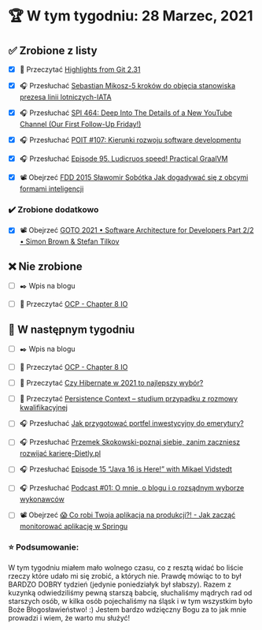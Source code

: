 # 🏆 W tym tygodniu: 28 Marzec, 2021


## ✅ Zrobione z listy
- [x] 📗 Przeczytać [Highlights from Git 2.31](https://github.blog/2021-03-15-highlights-from-git-2-31/)
- [x] 🎧 Przesłuchać [Sebastian Mikosz-5 kroków do objęcia stanowiska prezesa linii lotniczych-IATA](https://zaprojektujswojezycie.pl/sebastian-mikosz-5-krokow-do-objecia-stanowiska-prezesa-linii-lotniczych-iata/)
- [x] 🎧 Przesłuchać [SPI 464: Deep Into The Details of a New YouTube Channel (Our First Follow-Up Friday!)](https://www.smartpassiveincome.com/podcasts/deep-into-details-new-youtube/)
- [x] 🎧 Przesłuchać [POIT #107: Kierunki rozwoju software developmentu](https://porozmawiajmyoit.pl/poit-107-kierunki-rozwoju-software-developmentu/)
- [x] 🎧 Przesłuchać [Episode 95. Ludicruos speed! Practical GraalVM](https://www.javapubhouse.com/2021/03/episode-95-ludicruos-speed-practical-graalvm.html)
- [x] 📽️ Obejrzeć [FDD 2015 Sławomir Sobótka Jak dogadywać się z obcymi formami inteligencji](https://youtu.be/czGyPz3AKLk)


### ✔️ Zrobione dodatkowo
- [x] 📽️ Obejrzeć [GOTO 2021 • Software Architecture for Developers Part 2/2 • Simon Brown & Stefan Tilkov](https://youtu.be/gDlE4q3mozY)


## ❌ Nie zrobione
- [ ] ✒️ Wpis na blogu 
- [ ] 📗 Przeczytać [OCP - Chapter 8 IO](https://www.amazon.com/OCP-Certified-Professional-Programmer-1Z0-809-dp-1119067901/dp/1119067901/ref=mt_other?_encoding=UTF8&me=&qid=)


## 📝 W następnym tygodniu
- [ ] ✒️ Wpis na blogu
- [ ] 📗 Przeczytać [OCP - Chapter 8 IO](https://www.amazon.com/OCP-Certified-Professional-Programmer-1Z0-809-dp-1119067901/dp/1119067901/ref=mt_other?_encoding=UTF8&me=&qid=)
- [ ] 📗 Przeczytać [Czy Hibernate w 2021 to najlepszy wybór?](https://kodujmy.pl/czy-hibernate-w-2021-to-najlepszy-wybor/)
- [ ] 📗 Przeczytać [Persistence Context – studium przypadku z rozmowy kwalifikacyjnej](https://clockworkjava.pl/2021/03/persistence-context-studium-przypadku/)
- [ ] 🎧 Przesłuchać [Jak przygotować portfel inwestycyjny do emerytury?](https://inwestomat.eu/jak-przygotowac-portfel-inwestycyjny-do-emerytury/)
- [ ] 🎧 Przesłuchać [Przemek Skokowski-poznaj siebie, zanim zaczniesz rozwijać karierę-Dietly.pl](https://zaprojektujswojezycie.pl/przemek-skokowski-poznaj-siebie-zanim-zaczniesz-rozwijac-kariere-dietly-pl/)
- [ ] 🎧 Przesłuchać [Episode 15 “Java 16 is Here!” with Mikael Vidstedt](https://inside.java/2021/03/16/podcast-015/)
- [ ] 🎧 Przesłuchać [Podcast #01: O mnie, o blogu i o rozsądnym wyborze wykonawców](https://blog.poradnik-budowlany.com/podcast-01-o-o-blogu-o-rozsadnym-wyborze-wykonawcow/)
- [ ] 📽️ Obejrzeć [😱 Co robi Twoja aplikacja na produkcji?! - Jak zacząć monitorować aplikację w Springu](https://youtu.be/W6HKXjUBYOs)


### ⭐ Podsumowanie:
W tym tygodniu miałem mało wolnego czasu, co z resztą widać bo liście rzeczy które udało mi się zrobić, a których nie. Prawdę mówiąc to to był BARDZO DOBRY tydzień (jedynie poniedziałyk był słabszy). Razem z kuzynką odwiedziliśmy pewną starszą babcię, słuchaliśmy mądrych rad od starszych osób, w kilka osób pojechaliśmy na śląsk i w tym wszystkim było Boże Błogosławieństwo! :) Jestem bardzo wdzięczny Bogu za to jak mnie prowadzi i wiem, że warto mu służyć!
